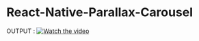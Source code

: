 # React-Native-Parallax-Carousel

OUTPUT :
[![Watch the video](https://img.youtube.com/vi/vY5LdAJ1yUU/maxresdefault.jpg)](https://youtu.be/vY5LdAJ1yUU)
